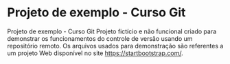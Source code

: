 # Projeto de exemplo - Curso Git

Projeto de exemplo - Curso Git
Projeto fictício e não funcional criado para demonstrar os funcionamentos do controle de versão usando um repositório remoto. Os arquivos usados para demonstração são referentes a um projeto Web disponível no site https://startbootstrap.com/.
